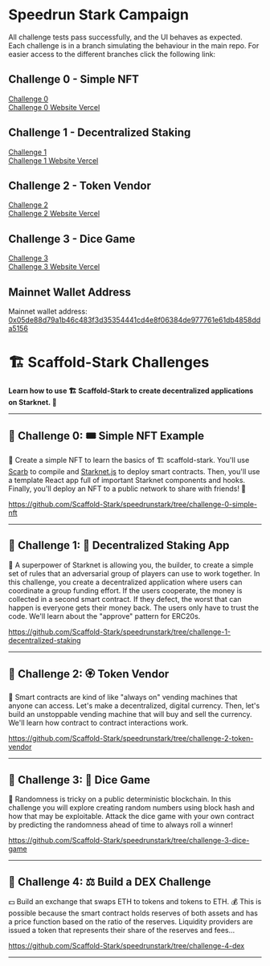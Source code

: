 # Speedrun Stark Campaign
All challenge tests pass successfully, and the UI behaves as expected.\
Each challenge is in a branch simulating the behaviour in the main repo. For easier access to the different branches click the following link:
## Challenge 0 - Simple NFT
[Challenge 0](https://github.com/bitfalt/speedrun-stark-campaign/tree/challenge-0-simple-nft)\
[Challenge 0 Website Vercel](https://simple-nft-snowy-pi.vercel.app/)
## Challenge 1 - Decentralized Staking
[Challenge 1](https://github.com/bitfalt/speedrun-stark-campaign/tree/challenge-1-decentralized-staking)\
[Challenge 1 Website Vercel](https://decentralized-staking-jade.vercel.app/)
## Challenge 2 - Token Vendor
[Challenge 2](https://github.com/bitfalt/speedrun-stark-campaign/tree/challenge-2-token-vendor)\
[Challenge 2 Website Vercel](https://token-vendor-pi.vercel.app/)
## Challenge 3 - Dice Game
[Challenge 3](https://github.com/bitfalt/speedrun-stark-campaign/tree/challenge-3-dice-game)\
[Challenge 3 Website Vercel](https://dice-game-eight-rho.vercel.app/)

## Mainnet Wallet Address
Mainnet wallet address: [0x05de88d79a1b46c483f3d35354441cd4e8f06384de977761e61db4858dda5156](https://voyager.online/contract/0x05de88d79a1b46c483f3d35354441cd4e8f06384de977761e61db4858dda5156)

# 🏗 Scaffold-Stark Challenges

**Learn how to use 🏗 Scaffold-Stark to create decentralized applications on Starknet. 🚀**

---

## 🚩 Challenge 0: 🎟 Simple NFT Example

🎫 Create a simple NFT to learn the basics of 🏗 scaffold-stark. You'll use [Scarb](https://docs.swmansion.com/scarb/) to compile and [Starknet.js](https://www.starknetjs.com/) to deploy smart contracts. Then, you'll use a template React app full of important Starknet components and hooks. Finally, you'll deploy an NFT to a public network to share with friends! 🚀

<https://github.com/Scaffold-Stark/speedrunstark/tree/challenge-0-simple-nft>

---

## 🚩 Challenge 1: 🔏 Decentralized Staking App

🦸 A superpower of Starknet is allowing you, the builder, to create a simple set of rules that an adversarial group of players can use to work together. In this challenge, you create a decentralized application where users can coordinate a group funding effort. If the users cooperate, the money is collected in a second smart contract. If they defect, the worst that can happen is everyone gets their money back. The users only have to trust the code. We'll learn about the "approve" pattern for ERC20s.

<https://github.com/Scaffold-Stark/speedrunstark/tree/challenge-1-decentralized-staking>

---

## 🚩 Challenge 2: 🏵 Token Vendor

🤖 Smart contracts are kind of like "always on" vending machines that anyone can access. Let's make a decentralized, digital currency. Then, let's build an unstoppable vending machine that will buy and sell the currency. We'll learn how contract to contract interactions work.

<https://github.com/Scaffold-Stark/speedrunstark/tree/challenge-2-token-vendor>

---

## 🚩 Challenge 3: 🎲 Dice Game

🎰 Randomness is tricky on a public deterministic blockchain. In this challenge you will explore creating random numbers using block hash and how that may be exploitable. Attack the dice game with your own contract by predicting the randomness ahead of time to always roll a winner!

<https://github.com/Scaffold-Stark/speedrunstark/tree/challenge-3-dice-game>

---

## 🚩 Challenge 4: ⚖️ Build a DEX Challenge

💵 Build an exchange that swaps ETH to tokens and tokens to ETH. 💰 This is possible because the smart contract holds reserves of both assets and has a price function based on the ratio of the reserves. Liquidity providers are issued a token that represents their share of the reserves and fees...

<https://github.com/Scaffold-Stark/speedrunstark/tree/challenge-4-dex>

---
